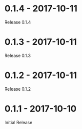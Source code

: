 # 0.1.4 - 2017-10-11

Release 0.1.4

# 0.1.3 - 2017-10-11

Release 0.1.3

# 0.1.2 - 2017-10-11

Release 0.1.2

# 0.1.1 - 2017-10-10

Initial Release